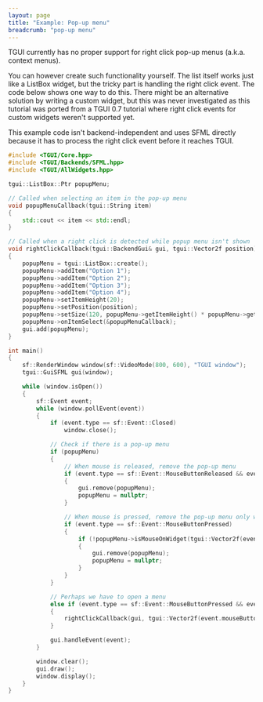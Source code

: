 ```yaml
---
layout: page
title: "Example: Pop-up menu"
breadcrumb: "pop-up menu"
---
```


TGUI currently has no proper support for right click pop-up menus (a.k.a. context menus).

You can however create such functionality yourself. The list itself works just like a ListBox widget, but the tricky part is handling the right click event. The code below shows one way to do this. There might be an alternative solution by writing a custom widget, but this was never investigated as this tutorial was ported from a TGUI 0.7 tutorial where right click events for custom widgets weren't supported yet.

This example code isn't backend-independent and uses SFML directly because it has to process the right click event before it reaches TGUI.
```c++
#include <TGUI/Core.hpp>
#include <TGUI/Backends/SFML.hpp>
#include <TGUI/AllWidgets.hpp>

tgui::ListBox::Ptr popupMenu;

// Called when selecting an item in the pop-up menu
void popupMenuCallback(tgui::String item)
{
    std::cout << item << std::endl;
}

// Called when a right click is detected while popup menu isn't shown
void rightClickCallback(tgui::BackendGui& gui, tgui::Vector2f position)
{
    popupMenu = tgui::ListBox::create();
    popupMenu->addItem("Option 1");
    popupMenu->addItem("Option 2");
    popupMenu->addItem("Option 3");
    popupMenu->addItem("Option 4");
    popupMenu->setItemHeight(20);
    popupMenu->setPosition(position);
    popupMenu->setSize(120, popupMenu->getItemHeight() * popupMenu->getItemCount());
    popupMenu->onItemSelect(&popupMenuCallback);
    gui.add(popupMenu);
}

int main()
{
    sf::RenderWindow window(sf::VideoMode(800, 600), "TGUI window");
    tgui::GuiSFML gui(window);

    while (window.isOpen())
    {
        sf::Event event;
        while (window.pollEvent(event))
        {
            if (event.type == sf::Event::Closed)
                window.close();

            // Check if there is a pop-up menu
            if (popupMenu)
            {
                // When mouse is released, remove the pop-up menu
                if (event.type == sf::Event::MouseButtonReleased && event.mouseButton.button == sf::Mouse::Left)
                {
                    gui.remove(popupMenu);
                    popupMenu = nullptr;
                }

                // When mouse is pressed, remove the pop-up menu only when the mouse is not on top of the menu
                if (event.type == sf::Event::MouseButtonPressed)
                {
                    if (!popupMenu->isMouseOnWidget(tgui::Vector2f(event.mouseButton.x, event.mouseButton.y)))
                    {
                        gui.remove(popupMenu);
                        popupMenu = nullptr;
                    }
                }
            }

            // Perhaps we have to open a menu
            else if (event.type == sf::Event::MouseButtonPressed && event.mouseButton.button == sf::Mouse::Right)
            {
                rightClickCallback(gui, tgui::Vector2f(event.mouseButton.x, event.mouseButton.y));
            }

            gui.handleEvent(event);
        }

        window.clear();
        gui.draw();
        window.display();
    }
}
```
